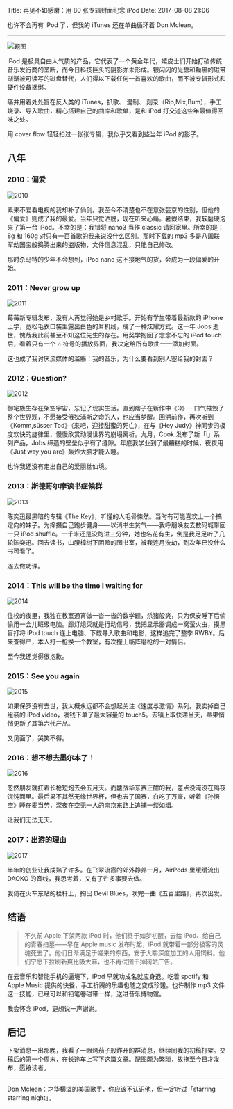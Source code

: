 Title: 再见不如感谢：用 80 张专辑封面纪念 iPod
Date: 2017-08-08 21:06

也许不会再有 iPod 了，但我的 iTunes 还在单曲循环着 Don Mclean。

------

![题图](https://ws1.sinaimg.cn/large/006tNc79gy1ficmbnwj1dj31kw0pejvh.jpg)

iPod 是极具自由人气质的产品，它代表了一个黄金年代，嬉皮士们开始打破传统音乐发行商的垄断，而今日科技巨头的阴影亦未形成。银闪闪的光盘和黝黑的磁带渐渐被可读写的磁盘替代，人们得以下载任何一首喜欢的歌曲，而不被专辑形式和硬件设备捆绑。

痛并用着处处旨在反人类的  iTunes，扒歌、 混制、 刻录（Rip,Mix,Bum），手工烧录、导入歌曲，精心搭建自己的曲库和歌单，是和 iPod 打交道这些年最值得回味之处。

用 cover flow 轻轻扫过一张张专辑，我似乎又看到些当年 iPod 的影子。

## 八年

### 2010：偏爱

![2010](https://ws2.sinaimg.cn/large/006tNc79gy1ficmbuevd6j31kw0mrk92.jpg)

素来不爱看电视的我却补了仙剑。我至今不清楚也不在意张芸京的性别，但他的《偏爱》则成了我的最爱。当年只觉洒脱，现在听来心痛。暑假结束，我软磨硬泡来了第一台 iPod。不幸的是：我错将 nano3 当作 classic 请回家里。所幸的是：8g 和 160g 对只有一百首歌的我来说没什么区别。那时下载的 mp3 多是八国联军劫国宝般捣腾出来的盗版物，文件信息混乱，只能自己修改。

那时杀马特的少年不会想到，iPod nano 这不接地气的货，会成为一段偏爱的开始。

### 2011：Never grow up

![2011](https://ws4.sinaimg.cn/large/006tNc79gy1ficmbr9q1ej31kw0mrwx3.jpg)

莓莓新专辑发布，没有人再觉得她是乡村歌手。开始有学生带着最新款的 iPhone 上学，宽松毛衣口袋里露出白色的耳机线，成了一种炫耀方式。这一年 Jobs 逝世，愧哉我此前甚至不知这位先生的存在。用奖学抱回了念念不忘的 iPod touch 后，看着只有一个 🎶 符号的播放界面，我决定给所有歌曲一一添加封面。

这也成了我讨厌流媒体的滥觞：我的音乐，为什么要看到别人塞给我的封面？

### 2012：Question?

![2012](https://ws2.sinaimg.cn/large/006tNc79gy1ficmbpt99mj31kw0mrneh.jpg)

御宅族生存在架空宇宙，忘记了现实生活。直到痞子在新作中《Q》一口气摧毁了整个世界观，不愿接受俄狄浦斯之命的人，也应当梦醒。回溯前作，再次听到《Komm,süsser Tod》（来吧，迎接甜蜜的死亡），在与《Hey Judy》神同步的极度欢快的旋律里，慢慢欣赏动漫世界的崩塌离析。九月，Cook 发布了新「i」系列产品，Jobs 缔造的壁垒似乎有了缝隙。年底我学业到了最糟糕的时候，夜夜用《Just way you are》轰炸大脑才能入睡。

也许我还没有走出自己的爱丽丝仙境。

### 2013：斯德哥尔摩读书症候群

![2013](https://ws4.sinaimg.cn/large/006tNc79gy1ficmbmvfryj31kw0mrdv7.jpg)

陈奕迅最黑暗的专辑《The Key》，听懂的人毛骨悚然。当时有可能喜欢上一个搞定向的妹子。为撺掇自己跑步健身——以消书生贫气——我呼朋唤友去数码城带回一只 iPod shuffle。一千米还是没跑进三分钟，她也名花有主，倒是我足足听了几轮陈奕迅。回去读书，山腰樟树下阴暗的图书室，被我连月洗劫，到次年已没什么书可看了。

遂去做功课。

### 2014：This will be the time I waiting for

![2014](https://ws2.sinaimg.cn/large/006tNc79gy1ficmbw6r71j31kw0mrat4.jpg)

住校的夜里，我独在教室通宵做一沓一沓的数学题，杀猪般爽，只为保安睡下后偷偷用一会儿班级电脑。廊灯熄灭就是行动信号，我把显示器调成一窝萤火虫，摸黑盲打将 iPod touch 连上电脑、下载导入歌曲和电影，这样追完了整季 RWBY。后来查得严，本人打一枪换一个教室，有次撞上临阵磨枪的一对情侣。

至今我还觉得很抱歉。

### 2015：See you again

![2015](https://ws3.sinaimg.cn/large/006tNc79gy1ficmbtg4s4j31kw0mrwqv.jpg)

如果保罗没有去世，我大概永远都不会想起关注《速度与激情》系列。我卖掉自己组装的 iPod video，凑钱下单了最大容量的 touch5。去镇上取快递当天，苹果悄悄更新了其第六代产品。

又见面了，哭笑不得。

### 2016：想不想去墨尔本了！

![2016](https://ws1.sinaimg.cn/large/006tNc79gy1ficmbsk36vj31kw0mr4d6.jpg)

忽然朋友就扛着长枪短炮去会五月天。而鏖战华东赛正酣的我，差点没淹没在隔夜馄饨面里。最后果不其然无缘世界杯，但也去了国赛，白吃了万豪，听着《孙悟空》睡在麦当劳，深夜在空无一人的南京东路上追捕一缕如烟。

让我们无法无天。

### 2017：出游的理由

![2017](https://ws3.sinaimg.cn/large/006tNc79gy1ficmbv7bhfj31kw0mrqks.jpg)

半年的创业让我成熟了许多。在飞翠流霞的郊外静养一月，AirPods 里缓缓流出 DAOKO 的音线，我思考着，又有了许多事要去做。

我倚在火车东站的栏杆上，掏出 Devil Blues，吹完一曲《五百里路》，再次出发。

## 结语

> 不久前 Apple 下架两款 iPod 时，他们终于如梦初醒，去给 iPod、给自己的青春扫墓——早在 Apple music 发布时起，iPod 就带着一部分极客的灵魂死去了。他们日渐满足于嗟来的东西，安于大嚼深度加工的人用饲料。他们宁愿下拉刷新爽比吸大麻，也不再试图干掉网站广告。

在云音乐和智能手机的逼境下，iPod 早就功成名就应身退。吃着 spotify 和 Apple Music 提供的快餐，手工折腾的乐趣也随之变成珍馐。也许制作 mp3 文件这一技能，已经可以和铅笔卷磁带一样，送进音乐博物馆。

我会怀念 iPod，更想说一声谢谢。

## 后记

下架消息一出那晚，我看了一眼烤茄子般炸开的群消息，继续同我的初稿打架。交稿后的第一个周末，在长途车上写下这篇文章。配图颇为繁琐，故拖至今日才发布，愿飨读者。

------

Don Mclean：才华横溢的美国歌手，你应该不认识他，但一定听过「starring starring night」。